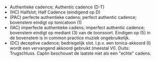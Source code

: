 - Authentieke cadence; Authentic cadence (D-T)
- (HC) Halfslot; Half Cadence (eindigend op D)
- (PAC) perfecte authentieke cadens; perfect authentic cadence; bovenstem eindigt op tonicatoon (1)
- (IAC) imperfecte authentieke cadens; imperfect authentic cadence; bovenstem eindigt op mediant (3) van de toonsoort. Eindigen op (5) in de bovenstem is in common practice muziek ongebruikelijk.
- (DC) deceptive cadence; bedriegelijk slot. I.p.v. een tonica-akkoord (I) wordt een vervangend akkoord gebruikt (meestal VI). Duits: Trugschluss.
Caplin beschouwt de laatste niet als een "echte" cadens.
